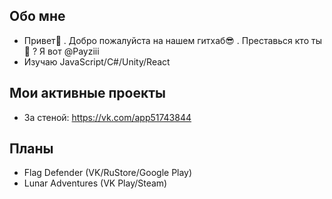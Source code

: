 ## Обо мне
- Привет👋 . Добро пожалуйста на нашем гитхаб😎 . Преставься кто ты🤔 ? Я вот @Payziii
- Изучаю JavaScript/C#/Unity/React

## Мои активные проекты
- За стеной: https://vk.com/app51743844

## Планы
- Flag Defender (VK/RuStore/Google Play)
- Lunar Adventures (VK Play/Steam)
